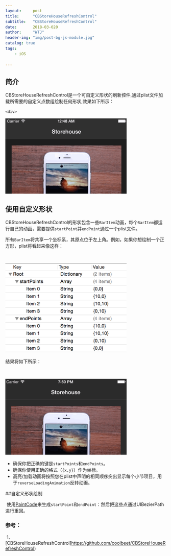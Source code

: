 ```yaml
---
layout:     post
title:      "CBStoreHouseRefreshControl"
subtitle:   "CBStoreHouseRefreshControl"
date:       2018-03-020
author:     "WTJ"
header-img: "img/post-bg-js-module.jpg"
catalog: true
tags:
    - iOS

---
```


## 简介

​	CBStoreHouseRefreshControl是一个可自定义形状的刷新控件,通过plist文件加载所需要的自定义点数组绘制任何形状,效果如下所示：

 	<div>
​     	 	<img class="shadow" src="/img/in-post/CBStoreHouseRefreshControl1.gif" width="380">
   	</div>

## 使用自定义形状

​	CBStoreHouseRefreshControl的形状包含一些`BarItem`动画，每个`BarItem`都运行自己的动画，需要提供`startPoint`并`endPoint`通过一个plist文件。

所有`BarItem`将共享一个坐标系，其原点位于左上角。例如，如果你想绘制一个正方形，plist将看起来像这样：

​	<div>
​     	 	<img class="shadow" src="/img/in-post/square.png" width="380">
​      	</div>

结果将如下所示：

​	<div>
​     	 	<img class="shadow" src="/img/in-post/square.gif" width="380">
​      	</div>

- 确保你把正确的键是`startPoints`和`endPoints`。
- 确保你使用正确的格式（`{x,y}`）作为坐标。
- 高亮/加载动画将按照您在plist中声明的相同顺序突出显示每个小节项目，用于`reverseLoadingAnimation`反转动画。

##自定义形状绘制

​	使用[PaintCode](http://www.paintcodeapp.com/)来生成`startPoint`和`endPoint`：然后把这些点通过UIBezierPath进行重回。

### 参考：

​	1、[CBStoreHouseRefreshControl]https://github.com/coolbeet/CBStoreHouseRefreshControl)

